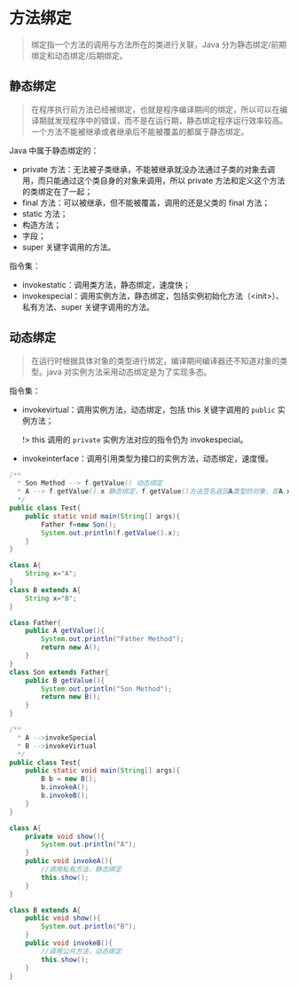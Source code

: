 # 方法绑定

> 绑定指一个方法的调用与方法所在的类进行关联，Java 分为静态绑定/前期绑定和动态绑定/后期绑定。

## 静态绑定

> 在程序执行前方法已经被绑定，也就是程序编译期间的绑定，所以可以在编译期就发现程序中的错误，而不是在运行期，静态绑定程序运行效率较高。一个方法不能被继承或者继承后不能被覆盖的都属于静态绑定。

Java 中属于静态绑定的：

- private 方法：无法被子类继承，不能被继承就没办法通过子类的对象去调用，而只能通过这个类自身的对象来调用，所以 private 方法和定义这个方法的类绑定在了一起；
- final 方法：可以被继承，但不能被覆盖，调用的还是父类的 final 方法；
- static 方法；
- 构造方法；
- 字段；
- super 关键字调用的方法。

指令集：

- invokestatic：调用类方法，静态绑定，速度快；
- invokespecial：调用实例方法，静态绑定，包括实例初始化方法（\<init\>）、私有方法、super 关键字调用的方法。

## 动态绑定

> 在运行时根据具体对象的类型进行绑定，编译期间编译器还不知道对象的类型。java 对实例方法采用动态绑定是为了实现多态。

指令集：

- invokevirtual：调用实例方法，动态绑定，包括 this 关键字调用的 `public` 实例方法；

  !> this 调用的 `private` 实例方法对应的指令仍为 invokespecial。

- invokeinterface：调用引用类型为接口的实例方法，动态绑定，速度慢。



```java
/**
  * Son Method --> f.getValue() 动态绑定
  * A --> f.getValue().x 静态绑定，f.getValue()方法签名返回A类型的对象，即A.x
  */
public class Test{
	public static void main(String[] args){
		Father f=new Son();
		System.out.println(f.getValue().x);
	}
}

class A{	
	String x="A";
}
class B extends A{	
	String x="B";
}

class Father{
	public A getValue(){
		System.out.println("Father Method");
		return new A();
	}
}
class Son extends Father{
	public B getValue(){
		System.out.println("Son Method");
		return new B();
	}
}
```

```java
/**
  * A -->invokeSpecial
  * B -->invokeVirtual
  */
public class Test{
	public static void main(String[] args){
		B b = new B();
		b.invokeA();
		b.invokeB();
	}
}

class A{
	private void show(){
		System.out.println("A");
	}
	public void invokeA(){
		//调用私有方法，静态绑定
		this.show();
	}
}

class B extends A{
	public void show(){
		System.out.println("B");
	}
	public void invokeB(){
		//调用公共方法，动态绑定
		this.show();
	}
}
```

